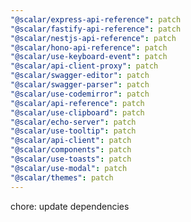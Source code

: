 ```yaml
---
"@scalar/express-api-reference": patch
"@scalar/fastify-api-reference": patch
"@scalar/nestjs-api-reference": patch
"@scalar/hono-api-reference": patch
"@scalar/use-keyboard-event": patch
"@scalar/api-client-proxy": patch
"@scalar/swagger-editor": patch
"@scalar/swagger-parser": patch
"@scalar/use-codemirror": patch
"@scalar/api-reference": patch
"@scalar/use-clipboard": patch
"@scalar/echo-server": patch
"@scalar/use-tooltip": patch
"@scalar/api-client": patch
"@scalar/components": patch
"@scalar/use-toasts": patch
"@scalar/use-modal": patch
"@scalar/themes": patch
---
```


chore: update dependencies

